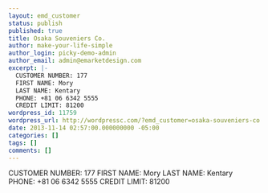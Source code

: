 ```yaml
---
layout: emd_customer
status: publish
published: true
title: Osaka Souveniers Co.
author: make-your-life-simple
author_login: picky-demo-admin
author_email: admin@emarketdesign.com
excerpt: |-
  CUSTOMER NUMBER: 177
  FIRST NAME: Mory
  LAST NAME: Kentary
  PHONE: +81 06 6342 5555
  CREDIT LIMIT: 81200
wordpress_id: 11759
wordpress_url: http://wordpressc.com/?emd_customer=osaka-souveniers-co
date: 2013-11-14 02:57:00.000000000 -05:00
categories: []
tags: []
comments: []
---
```

CUSTOMER NUMBER: 177
FIRST NAME: Mory
LAST NAME: Kentary
PHONE: +81 06 6342 5555
CREDIT LIMIT: 81200
